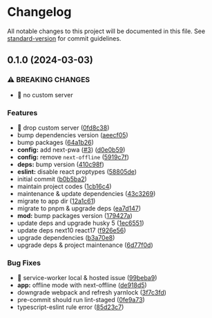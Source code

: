# Changelog

All notable changes to this project will be documented in this file. See [standard-version](https://github.com/conventional-changelog/standard-version) for commit guidelines.

## 0.1.0 (2024-03-03)


### ⚠ BREAKING CHANGES

* 🧨 no custom server

### Features

* 🎸 drop custom server ([0fd8c38](https://github.com/rohmanhm/nextjs-starter/commit/0fd8c382c70c9bc45d1e91e00159d2fd66572082))
* bump dependencies version ([aeecf05](https://github.com/rohmanhm/nextjs-starter/commit/aeecf05ecb8ddf1e178c954b105dfd6fe492e50a))
* bump packages ([64a1b26](https://github.com/rohmanhm/nextjs-starter/commit/64a1b265328322627156f179c4b3953cef54e7d1))
* **config:** add next-pwa ([#3](https://github.com/rohmanhm/nextjs-starter/issues/3)) ([d0e0b59](https://github.com/rohmanhm/nextjs-starter/commit/d0e0b59cd7dbe983e6fbe1b1f3759d5412047448))
* **config:** remove `next-offline` ([5919c7f](https://github.com/rohmanhm/nextjs-starter/commit/5919c7fc4d583454f3cbb6b677f84af3cc8cc4ed))
* **deps:** bump version ([410c98f](https://github.com/rohmanhm/nextjs-starter/commit/410c98f189788fbd90e9086a19617e1c170f2778))
* **eslint:** disable react proptypes ([58805de](https://github.com/rohmanhm/nextjs-starter/commit/58805dee849876b2d5cf029ae9495e919d32e687))
* initial commit ([b0b5ba2](https://github.com/rohmanhm/nextjs-starter/commit/b0b5ba2a23d085ec9df22aaec4a5e163979e03be))
* maintain project codes ([1cb16c4](https://github.com/rohmanhm/nextjs-starter/commit/1cb16c4b4b615366188c7775cb57d7025040e626))
* maintenance & update dependencies ([43c3269](https://github.com/rohmanhm/nextjs-starter/commit/43c326920ea9befde0a13a82d07258e7a0707910))
* migrate to app dir ([12a1c61](https://github.com/rohmanhm/nextjs-starter/commit/12a1c614e628995f557237d6605411841fdd2393))
* migrate to pnpm & upgrade deps ([ea7d147](https://github.com/rohmanhm/nextjs-starter/commit/ea7d14765e5ccfd03ecf04e14a8c0e80fd2be193))
* **mod:** bump packages version ([179427a](https://github.com/rohmanhm/nextjs-starter/commit/179427a52972ae4727c56212bf791f6f5a1fbb79))
* update deps and upgrade husky 5 ([1ec6551](https://github.com/rohmanhm/nextjs-starter/commit/1ec655168cf890d282f36a95d999906895ef8799))
* update deps next10 react17 ([f926e56](https://github.com/rohmanhm/nextjs-starter/commit/f926e5663a19747d6ece404195a2fd2b7a298c30))
* upgrade dependencies ([b3a70e8](https://github.com/rohmanhm/nextjs-starter/commit/b3a70e8adfa5f5d47dfc3e6673d0f1313ddd787f))
* upgrade deps & project maintenance ([6d77f0d](https://github.com/rohmanhm/nextjs-starter/commit/6d77f0d3bf6c1bc753b83d64be97ab918a6d5e5b))


### Bug Fixes

* 🐛 service-worker local & hosted issue ([99beba9](https://github.com/rohmanhm/nextjs-starter/commit/99beba93b1c7d8946892ef0ad04e3b5144ec734a))
* **app:** offline mode with next-offline ([de918d5](https://github.com/rohmanhm/nextjs-starter/commit/de918d525a251f5500399a8273d10656e1a1761f))
* downgrade webpack and refresh yarnlock ([3f7c3fd](https://github.com/rohmanhm/nextjs-starter/commit/3f7c3fd50eeb2cdcedd554c95c6040eaabbc71d6))
* pre-commit should run lint-staged ([0fe9a73](https://github.com/rohmanhm/nextjs-starter/commit/0fe9a73361667b8e081b21faa06686e4364818c0))
* typescript-eslint rule error ([85d23c7](https://github.com/rohmanhm/nextjs-starter/commit/85d23c723fa7cb55a38393bdf9a3f12c8814dc0b))
